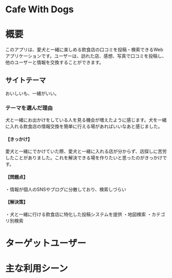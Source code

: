 # Cafe With Dogs

# 概要
このアプリは、愛犬と一緒に楽しめる飲食店の口コミを投稿・検索できるWebアプリケーションです。ユーザーは、訪れた店、感想、写真で口コミを投稿し、他のユーザーと情報を交換することができます。

## サイトテーマ
おいしいも、一緒がいい。

### テーマを選んだ理由
犬と一緒にお出かけをしている人を見る機会が増えたように感じます。犬を一緒に入れる飲食店の情報交換を簡単に行える場があればいいなあと感じました。

#### 【きっかけ】
愛犬と一緒にでかけていた際、愛犬と一緒に入れる店が分からず、店探しに苦労したことがありました。これを解決できる場を作りたいと思ったのがきっかけです。
#### 【問題点】
・情報が個人のSNSやブログに分散しており、検索しづらい  

#### 【解決策】
・犬と一緒に行ける飲食店に特化した投稿システムを提供
・地図検索
・カテゴリ別検索

# ターゲットユーザー

# 主な利用シーン


